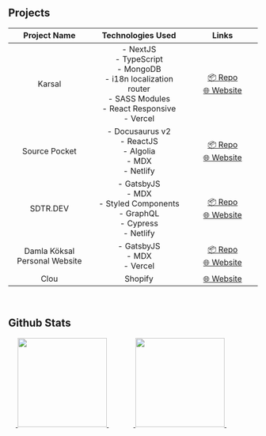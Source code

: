 ## Projects

|           Project Name<img width="441" height="1">           | Technologies Used        <img width="441" height="1">                                                                                               |        Links  <img width="441" height="1">     |
|:--------------------------------:|:-------------------------------------------------------------------------------------------------------------------------:|:-------------------:|
|              Karsal              | - NextJS<br>- TypeScript<br>- MongoDB<br>- i18n localization router<br>- SASS Modules<br>- React Responsive<br>- Vercel | [📦 Repo](https://github.com/damla/karsal)<br>[🌐 Website](https://karsal.vercel.app) |
|           Source Pocket          | - Docusaurus v2<br>- ReactJS<br>- Algolia<br>- MDX<br>- Netlify                                                                     |       [📦 Repo](https://github.com/Source-Pocket/source-pocket)<br>[🌐 Website](https://sourcepocket.io)      |
|             SDTR.DEV             | - GatsbyJS<br>- MDX<br>- Styled Components<br>- GraphQL<br>- Cypress<br>- Netlify                                       |       [📦 Repo](https://github.com/sdtrdev/sdtr.dev)<br>[🌐 Website](https://sdtrdev.netlify.app)      |
| Damla Köksal<br>Personal Website | - GatsbyJS<br>- MDX<br>- Vercel                                                                                         |       [📦 Repo](https://github.com/damla/damlakoksal-blog)<br>[🌐 Website](https://damlakoksal.com)      |
|               Clou               | Shopify                                                                                                                 | [🌐 Website](https://clou.shop) |
<br>

## Github Stats

<a href="https://github.com/damla">
<img width="15" height="1">
<img height="180em" src="https://github-readme-stats-eight-theta.vercel.app/api?username=damla&show_icons=true&theme=algolia&include_all_commits=true&count_private=true"/>
  <img width="50" height="1">
<img height="180em" src="https://github-readme-stats-eight-theta.vercel.app/api/top-langs/?username=damla&layout=compact&langs_count=10&theme=algolia"/>
<img width="15" height="1">
</a>

